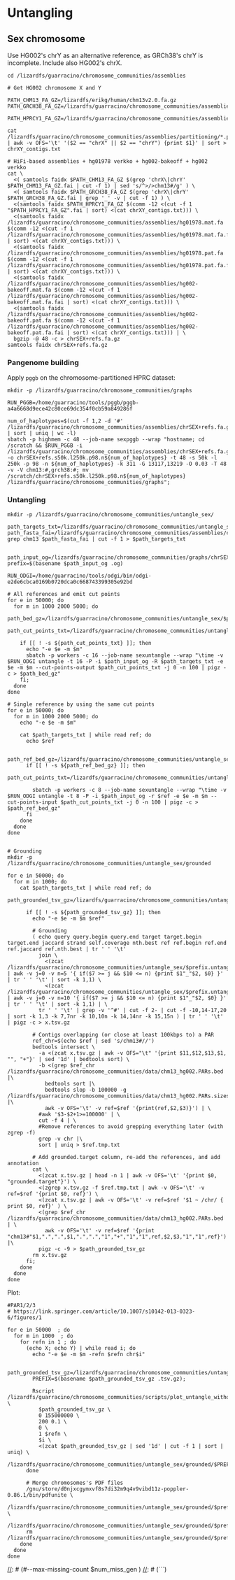 # Untangling

## Sex chromosome

Use HG002's chrY as an alternative reference, as GRCh38's chrY is incomplete. Include also HG002's chrX.

```shell
cd /lizardfs/guarracino/chromosome_communities/assemblies

# Get HG002 chromosome X and Y

PATH_CHM13_FA_GZ=/lizardfs/erikg/human/chm13v2.0.fa.gz
PATH_GRCH38_FA_GZ=/lizardfs/guarracino/chromosome_communities/assemblies/GCA_000001405.15_GRCh38_no_alt_analysis_set_maskedGRC_exclusions_v2_maskedcentromeres_auto_XY.fa.gz

PATH_HPRCY1_FA_GZ=/lizardfs/guarracino/chromosome_communities/assemblies/HPRCy1v2genbank.fa.gz

cat /lizardfs/guarracino/chromosome_communities/assemblies/partitioning/*.partitions.tsv | awk -v OFS='\t' '($2 == "chrX" || $2 == "chrY") {print $1}' | sort > chrXY_contigs.txt

# HiFi-based assemblies + hg01978 verkko + hg002-bakeoff + hg002 verkko
cat \
  <( samtools faidx $PATH_CHM13_FA_GZ $(grep 'chrX\|chrY' $PATH_CHM13_FA_GZ.fai | cut -f 1) | sed 's/^>/>chm13#/g' ) \
  <( samtools faidx $PATH_GRCH38_FA_GZ $(grep 'chrX\|chrY' $PATH_GRCH38_FA_GZ.fai | grep '_' -v | cut -f 1) ) \
  <(samtools faidx $PATH_HPRCY1_FA_GZ $(comm -12 <(cut -f 1 "$PATH_HPRCY1_FA_GZ".fai | sort) <(cat chrXY_contigs.txt))) \
  <(samtools faidx /lizardfs/guarracino/chromosome_communities/assemblies/hg01978.mat.fa $(comm -12 <(cut -f 1 /lizardfs/guarracino/chromosome_communities/assemblies/hg01978.mat.fa.fai | sort) <(cat chrXY_contigs.txt))) \
  <(samtools faidx /lizardfs/guarracino/chromosome_communities/assemblies/hg01978.pat.fa $(comm -12 <(cut -f 1 /lizardfs/guarracino/chromosome_communities/assemblies/hg01978.pat.fa.fai | sort) <(cat chrXY_contigs.txt))) \
  <(samtools faidx /lizardfs/guarracino/chromosome_communities/assemblies/hg002-bakeoff.mat.fa $(comm -12 <(cut -f 1 /lizardfs/guarracino/chromosome_communities/assemblies/hg002-bakeoff.mat.fa.fai | sort) <(cat chrXY_contigs.txt))) \
  <(samtools faidx /lizardfs/guarracino/chromosome_communities/assemblies/hg002-bakeoff.pat.fa $(comm -12 <(cut -f 1 /lizardfs/guarracino/chromosome_communities/assemblies/hg002-bakeoff.pat.fa.fai | sort) <(cat chrXY_contigs.txt))) | \
  bgzip -@ 48 -c > chrSEX+refs.fa.gz
samtools faidx chrSEX+refs.fa.gz
```

### Pangenome building

Apply `pggb` on the chromosome-partitioned HPRC dataset:

```shell
mkdir -p /lizardfs/guarracino/chromosome_communities/graphs

RUN_PGGB=/home/guarracino/tools/pggb/pggb-a4a6668d9ece42c80ce69dc354f0cb59a849286f

num_of_haplotypes=$(cut -f 1,2 -d '#' /lizardfs/guarracino/chromosome_communities/assemblies/chrSEX+refs.fa.gz.fai | sort | uniq | wc -l)
sbatch -p highmem -c 48 --job-name sexpggb --wrap "hostname; cd /scratch && $RUN_PGGB -i /lizardfs/guarracino/chromosome_communities/assemblies/chrSEX+refs.fa.gz -o chrSEX+refs.s50k.l250k.p98.n${num_of_haplotypes} -t 48 -s 50k -l 250k -p 98 -n ${num_of_haplotypes} -k 311 -G 13117,13219 -O 0.03 -T 48 -v -V chm13:#,grch38:#; mv /scratch/chrSEX+refs.s50k.l250k.p98.n${num_of_haplotypes} /lizardfs/guarracino/chromosome_communities/graphs";
```

### Untangling

```shell
mkdir -p /lizardfs/guarracino/chromosome_communities/untangle_sex/

path_targets_txt=/lizardfs/guarracino/chromosome_communities/untangle_sex/chm13.SEX.target_paths.txt
path_fasta_fai=/lizardfs/guarracino/chromosome_communities/assemblies/chrSEX+refs.fa.gz.fai
grep chm13 $path_fasta_fai | cut -f 1 > $path_targets_txt


path_input_og=/lizardfs/guarracino/chromosome_communities/graphs/chrSEX+refs.s50k.l250k.p98.n102/chrSEX+refs.fa.gz.2ed2c67.04f1c29.22fc5c8.smooth.final.og
prefix=$(basename $path_input_og .og)

RUN_ODGI=/home/guarracino/tools/odgi/bin/odgi-e2de6cbca0169b0720dca0c668743399305e92bd
```

```shell
# All references and emit cut points
for e in 50000; do
  for m in 1000 2000 5000; do
    path_bed_gz=/lizardfs/guarracino/chromosome_communities/untangle_sex/$prefix.untangle.chm13#SEX.e$e.m$m.j0.n100.bed.gz
    path_cut_points_txt=/lizardfs/guarracino/chromosome_communities/untangle_sex/$prefix.untangle.chm13#SEX.e$e.m$m.j0.n100.cut_points.txt
    
    if [[ ! -s ${path_cut_points_txt} ]]; then
      echo "-e $e -m $m"
      sbatch -p workers -c 16 --job-name sexuntangle --wrap "\time -v $RUN_ODGI untangle -t 16 -P -i $path_input_og -R $path_targets_txt -e $e -m $m --cut-points-output $path_cut_points_txt -j 0 -n 100 | pigz -c > $path_bed_gz"
    fi;
  done
done
  
# Single reference by using the same cut points
for e in 50000; do
  for m in 1000 2000 5000; do
    echo "-e $e -m $m"
      
    cat $path_targets_txt | while read ref; do
      echo $ref
      
      path_ref_bed_gz=/lizardfs/guarracino/chromosome_communities/untangle_sex/$prefix.untangle.$ref.e$e.m$m.j0.n100.bed.gz
      if [[ ! -s ${path_ref_bed_gz} ]]; then
        path_cut_points_txt=/lizardfs/guarracino/chromosome_communities/untangle_sex/$prefix.untangle.chm13#SEX.e$e.m$m.j0.n100.cut_points.txt
        
        sbatch -p workers -c 8 --job-name sexuntangle --wrap "\time -v $RUN_ODGI untangle -t 8 -P -i $path_input_og -r $ref -e $e -m $m --cut-points-input $path_cut_points_txt -j 0 -n 100 | pigz -c > $path_ref_bed_gz"
      fi
    done
  done
done


# Grounding
mkdir -p /lizardfs/guarracino/chromosome_communities/untangle_sex/grounded

for e in 50000; do
  for m in 1000; do
    cat $path_targets_txt | while read ref; do            
      path_grounded_tsv_gz=/lizardfs/guarracino/chromosome_communities/untangle_sex/grounded/$prefix.untangle.$ref.e$e.m$m.grounded.tsv.gz
            
      if [[ ! -s ${path_grounded_tsv_gz} ]]; then
        echo "-e $e -m $m $ref"

        # Grounding
        ( echo query query.begin query.end target target.begin target.end jaccard strand self.coverage nth.best ref ref.begin ref.end ref.jaccard ref.nth.best | tr ' ' '\t'
          join \
            <(zcat /lizardfs/guarracino/chromosome_communities/untangle_sex/$prefix.untangle.chm13#SEX.e$e.m$m.j0.n100.bed.gz | awk -v j=0 -v n=5 '{ if($7 >= j && $10 <= n) {print $1"_"$2, $0} }' | tr ' ' '\t' | sort -k 1,1) \
            <(zcat /lizardfs/guarracino/chromosome_communities/untangle_sex/$prefix.untangle.$ref.e$e.m$m.j0.n100.bed.gz | awk -v j=0 -v n=10 '{ if($7 >= j && $10 <= n) {print $1"_"$2, $0} }' | tr ' ' '\t' | sort -k 1,1) | \
          tr ' ' '\t' | grep -v '^#' | cut -f 2- | cut -f -10,14-17,20 | sort -k 1,3 -k 7,7nr -k 10,10n -k 14,14nr -k 15,15n ) | tr ' ' '\t' | pigz -c > x.tsv.gz
                    
        # Contigs overlapping (or close at least 100kbps to) a PAR
        ref_chr=$(echo $ref | sed 's/chm13#//')
        bedtools intersect \
          -a <(zcat x.tsv.gz | awk -v OFS="\t" '{print $11,$12,$13,$1, "", "+"}' | sed '1d' | bedtools sort) \
          -b <(grep $ref_chr /lizardfs/guarracino/chromosome_communities/data/chm13_hg002.PARs.bed |\
            bedtools sort |\
            bedtools slop -b 100000 -g /lizardfs/guarracino/chromosome_communities/data/chm13_hg002.PARs.sizes |\
            awk -v OFS='\t' -v ref=$ref '{print(ref,$2,$3)}') | \
          #awk '$3-$2+1>=100000' | \
          cut -f 4 | \
          #Remove references to avoid grepping everything later (with zgrep -f)
          grep -v chr |\
          sort | uniq > $ref.tmp.txt
           
        # Add grounded.target column, re-add the references, and add annotation
        cat \
          <(zcat x.tsv.gz | head -n 1 | awk -v OFS='\t' '{print $0, "grounded.target"}') \
          <(zgrep x.tsv.gz -f $ref.tmp.txt | awk -v OFS='\t' -v ref=$ref '{print $0, ref}') \
          <(zcat x.tsv.gz | awk -v OFS='\t' -v ref=$ref '$1 ~ /chr/ { print $0, ref}' ) \
          <(grep $ref_chr /lizardfs/guarracino/chromosome_communities/data/chm13_hg002.PARs.bed | \
            awk -v OFS='\t' -v ref=$ref '{print "chm13#"$1,".",".",$1,".",".","1","+","1","1",ref,$2,$3,"1","1",ref}') |\
          pigz -c -9 > $path_grounded_tsv_gz
        rm x.tsv.gz
      fi;
    done
  done
done
```


Plot:

```shell
#PAR1/2/3
# https://link.springer.com/article/10.1007/s10142-013-0323-6/figures/1

for e in 50000  ; do
  for m in 1000  ; do
    for refn in 1 ; do
      (echo X; echo Y) | while read i; do      
        echo "-e $e -m $m -refn $refn chr$i"
    
        path_grounded_tsv_gz=/lizardfs/guarracino/chromosome_communities/untangle_sex/grounded/$prefix.untangle.chm13#chr$i.e$e.m$m.grounded.tsv.gz
        PREFIX=$(basename $path_grounded_tsv_gz .tsv.gz);
        
        Rscript /lizardfs/guarracino/chromosome_communities/scripts/plot_untangle_without_annotation.R \
          $path_grounded_tsv_gz \
          0 155000000 \
          200 0.1 \
          0 \
          1 $refn \
          $i \
          <(zcat $path_grounded_tsv_gz | sed '1d' | cut -f 1 | sort | uniq) \
          /lizardfs/guarracino/chromosome_communities/untangle_sex/grounded/$PREFIX.n1.nref${refn}.pdf
      done
      
      # Merge chromosomes's PDF files
      /gnu/store/d0njxcgymxvf8s7di32m9q4v9vibd11z-poppler-0.86.1/bin/pdfunite \
        /lizardfs/guarracino/chromosome_communities/untangle_sex/grounded/$prefix.untangle.chm13#chr*.e$e.m$m.grounded.n1.nref${refn}.pdf \
        /lizardfs/guarracino/chromosome_communities/untangle_sex/grounded/$prefix.untangle.chm13#chrSEX.e$e.m$m.grounded.pq_touching.reliable.n1.nref${refn}.merged.pdf
      rm /lizardfs/guarracino/chromosome_communities/untangle_sex/grounded/$prefix.untangle.chm13#chr*.e$e.m$m.grounded.n1.nref${refn}.pdf
    done
  done
done
```


[//]: # (## Variant calling)
[//]: # ()
[//]: # (Call variants in a haploid setting:)
[//]: # ()
[//]: # (```shell)
[//]: # (path_input_gfa=/lizardfs/guarracino/chromosome_communities/graphs/chrS.pan+HG002chrXY.s100k.l300k.p98.n93/chrS.pan+HG002chrXY.fa.gz.73e7992.4030258.b8e2fe5.smooth.fix.gfa)
[//]: # (path_chm13_vcf_gz=/lizardfs/guarracino/chromosome_communities/graphs/chrS.pan+HG002chrXY.s100k.l300k.p98.n93/chrS.pan+HG002chrXY.fa.gz.73e7992.4030258.b8e2fe5.smooth.fix.chm13.vcf.gz)
[//]: # (#path_grch38_vcf_gz=/lizardfs/guarracino/chromosome_communities/graphs/chrS.pan+HG002chrXY.s100k.l300k.p98.n93/chrS.pan+HG002chrXY.fa.gz.73e7992.4030258.b8e2fe5.smooth.fix.grch38.vcf.gz)
[//]: # (path_hg002_vcf_gz=/lizardfs/guarracino/chromosome_communities/graphs/chrS.pan+HG002chrXY.s100k.l300k.p98.n93/chrS.pan+HG002chrXY.fa.gz.73e7992.4030258.b8e2fe5.smooth.fix.hg002.vcf.gz)
[//]: # (sbatch -p workers -c 48 --job-name vgchm13 --wrap '\time -v vg deconstruct -P chm13 -H '?' -e -a -t 48 '$path_input_gfa' | bgzip -@ 48 -c > '$path_chm13_vcf_gz' && tabix '$path_chm13_vcf_gz)
[//]: # (#sbatch -p workers -c 48 --job-name vggrch38 --wrap '\time -v vg deconstruct -P grch38 -H '?' -e -a -t 48 '$path_input_gfa' | bgzip -@ 48 -c > '$path_grch38_vcf_gz' && tabix '$path_grch38_vcf_gz)
[//]: # (sbatch -p workers -c 48 --job-name vghg002 --wrap '\time -v vg deconstruct -P HG002 -H '?' -e -a -t 48 '$path_input_gfa' | bgzip -@ 48 -c > '$path_hg002_vcf_gz' && tabix '$path_hg002_vcf_gz)
[//]: # ()
[//]: # ()
[//]: # ()
[//]: # ()
[//]: # ()
[//]: # (# In the VCF there are variants with all samples having missing genotype!)
[//]: # (#num_samples=`bcftools query -l $PATH_VCF_GZ | wc -l`)
[//]: # (#num_miss_gen=$&#40;echo $num_samples - 1 | bc&#41;)
[//]: # (#--max-missing-count $num_miss_gen \)
[//]: # (```)

